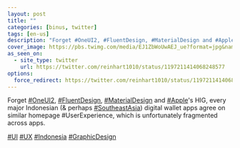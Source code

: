 ```yaml
---
layout: post
title: ""
categories: [binus, twitter]
tags: [en-us]
description: "Forget #OneUI2, #FluentDesign, #MaterialDesign and #Apple's HIG, every major Indonesian (& perhaps #SoutheastAsia) digital wallet apps agree on similar homepage #UserExperience, which is unfortunately fragmented across apps.<br><br>#UI #UX #Indonesia #GraphicDesign"
cover_image: https://pbs.twimg.com/media/EJ1ZbWoUwAEJ_ue?format=jpg&name=large
as_seen_on:
  - site_type: twitter
    url: https://twitter.com/reinhart1010/status/1197211414068248577
options:
  force_redirect: https://twitter.com/reinhart1010/status/1197211414068248577
---
```


Forget [#OneUI2](https://twitter.com/hashtag/OneUI2), [#FluentDesign](https://twitter.com/hashtag/FluentDesign), [#MaterialDesign](https://twitter.com/hashtag/MaterialDesign) and [#Apple](https://twitter.com/hashtag/Apple)'s HIG, every major Indonesian (& perhaps [#SoutheastAsia](https://twitter.com/hashtag/SoutheastAsia)) digital wallet apps agree on similar homepage #UserExperience, which is unfortunately fragmented across apps.

[#UI](https://twitter.com/hashtag/UI) [#UX](https://twitter.com/hashtag/UX) [#Indonesia](https://twitter.com/hashtag/Indonesia) [#GraphicDesign](https://twitter.com/hashtag/GraphicDesign)